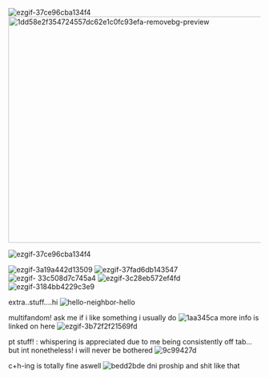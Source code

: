
  ![ezgif-37ce96cba134f4](https://github.com/user-attachments/assets/07206c98-706a-4cc3-bc20-5953ad18df76) <img width="552" height="452" alt="1dd58e2f354724557dc62e1c0fc93efa-removebg-preview" src="https://github.com/user-attachments/assets/75316748-a3dc-4181-945e-c08dae012123" />

![ezgif-37ce96cba134f4](https://github.com/user-attachments/assets/c347c777-667d-42e0-9521-24f41cb7bbea)

  
![ezgif-3a19a442d13509](https://github.com/user-attachments/assets/49a8c1fa-e63c-4f00-a7d0-44c2426c2ce5) ![ezgif-37fad6db143547](https://github.com/user-attachments/assets/f0734066-7267-4b87-9373-ff62f275bba5) ![ezgif- 33c508d7c745a4](https://github.com/user-attachments/assets/c18b6272-7d0a-405e-8323-6370e51b8945) ![ezgif-3c28eb572ef4fd](https://github.com/user-attachments/assets/d8eed626-0d41-4905-b038-18a1cfb43059) ![ezgif-3184bb4229c3e9](https://github.com/user-attachments/assets/bd924445-8a08-47df-a0db-22a9db38409f)

extra..stuff....hi ![hello-neighbor-hello](https://github.com/user-attachments/assets/da3c45e6-e672-4d2f-96d7-f68b565b6c4d)


multifandom! ask me if i like something i usually do ![1aa345ca](https://github.com/user-attachments/assets/f9533ac4-3a62-4b7c-8c3b-fe8de44bc2c1) more info is linked on here ![ezgif-3b72f2f21569fd](https://github.com/user-attachments/assets/e1aa0f4c-f8f1-4528-9039-e98688dd8c37)


pt stuff! : whispering is appreciated due to me being consistently off tab... but int nonetheless! i will never be bothered ![9c99427d](https://github.com/user-attachments/assets/2acdb15f-fd0e-456c-a624-4aa3244741af)


c+h-ing is totally fine aswell ![bedd2bde](https://github.com/user-attachments/assets/deb5e9da-4434-4e5f-9955-2e1829c7194d) dni proship and shit like that
